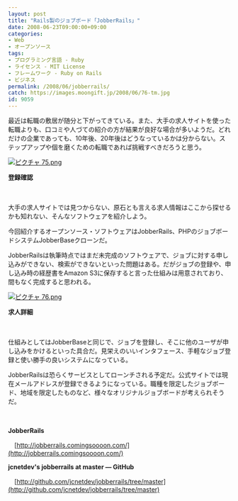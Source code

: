 ```yaml
---
layout: post
title: "Rails製のジョブボード「JobberRails」"
date: 2008-06-23T09:00:00+09:00
categories:
- Web
- オープンソース
tags: 
- プログラミング言語 - Ruby
- ライセンス - MIT License
- フレームワーク - Ruby on Rails
- ビジネス
permalink: /2008/06/jobberrails/
catch: https://images.moongift.jp/2008/06/76-tm.jpg
id: 9059
---
```

最近は転職の敷居が随分と下がってきている。また、大手の求人サイトを使った転職よりも、口コミや人づての紹介の方が結果が良好な場合が多いようだ。どれだけの企業であっても、10年後、20年後はどうなっているかは分からない。ステップアップや個を磨くための転職であれば挑戦すべきだろうと思う。

  

[![ピクチャ 75.png](https://images.moongift.jp/2008/06/75-tm.jpg)](https://images.moongift.jp/2008/06/75.jpg)  
  
**登録確認**

  

　

  

大手の求人サイトでは見つからない、原石とも言える求人情報はここから探せるかも知れない、そんなソフトウェアを紹介しよう。

  

今回紹介するオープンソース・ソフトウェアはJobberRails、PHPのジョブボードシステムJobberBaseクローンだ。

  
  
<!--more-->  

JobberRailsは執筆時点ではまだ未完成のソフトウェアで、ジョブに対する申し込みができない、検索ができないといった問題はある。だがジョブの登録や、申し込み時の経歴書をAmazon S3に保存すると言った仕組みは用意されており、間もなく完成すると思われる。

  

[![ピクチャ 76.png](https://images.moongift.jp/2008/06/76-tm.jpg)](https://images.moongift.jp/2008/06/76.jpg)  
  
**求人詳細**

  

　

  

仕組みとしてはJobberBaseと同じで、ジョブを登録し、そこに他のユーザが申し込みをかけるといった具合だ。見栄えのいいインタフェース、手軽なジョブ登録と使い勝手の良いシステムになっている。

  

JobberRailsは恐らくサービスとしてローンチされる予定だ。公式サイトでは現在メールアドレスが登録できるようになっている。職種を限定したジョブボード、地域を限定したものなど、様々なオリジナルジョブボードが考えられそうだ。

  

　

  

**JobberRails**  
  
　[http://jobberrails.comingsoooon.com/](http://jobberrails.comingsoooon.com/)

  

**jcnetdev's jobberrails at master — GitHub**  
  
　[http://github.com/jcnetdev/jobberrails/tree/master](http://github.com/jcnetdev/jobberrails/tree/master)

  
